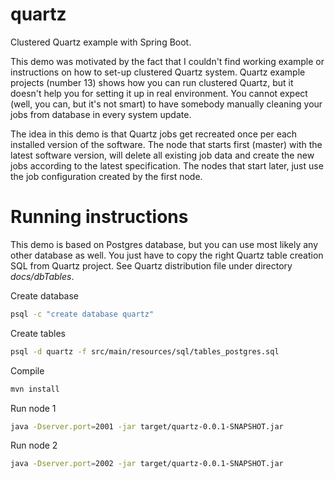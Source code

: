 # quartz
Clustered Quartz example with Spring Boot.

This demo was motivated by the fact that I couldn't find working example or instructions on how to 
set-up clustered Quartz system. Quartz example projects (number 13) shows how you can run clustered
Quartz, but it doesn't help you for setting it up in real environment. You cannot expect (well, you
can, but it's not smart) to have somebody manually cleaning your jobs from database in every system
update.

The idea in this demo is that Quartz jobs get recreated once per each installed version of the software.
The node that starts first (master) with the latest software version, will delete all existing job data and
create the new jobs according to the latest specification. The nodes that start later, just use the
job configuration created by the first node.


# Running instructions

This demo is based on Postgres database, but you can use most likely any other database as well. You
just have to copy the right Quartz table creation SQL from Quartz project. See Quartz distribution file
under directory _docs/dbTables_.

Create database
```bash
psql -c "create database quartz"
```

Create tables
```bash
psql -d quartz -f src/main/resources/sql/tables_postgres.sql
```

Compile
```bash
mvn install
```

Run node 1
```bash
java -Dserver.port=2001 -jar target/quartz-0.0.1-SNAPSHOT.jar
```

Run node 2
```bash
java -Dserver.port=2002 -jar target/quartz-0.0.1-SNAPSHOT.jar
```
